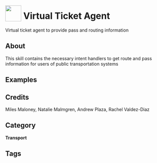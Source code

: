 # <img src="https://raw.githack.com/FortAwesome/Font-Awesome/master/svgs/solid/train.svg" card_color="#00E9FF" width="50" height="50" style="vertical-align:bottom"/> Virtual Ticket Agent
Virtual ticket agent to provide pass and routing information

## About
This skill contains the necessary intent handlers to get route and pass information for users of public transportation systems

## Examples


## Credits
Miles Maloney, Natalie Malmgren, Andrew Plaza, Rachel Valdez-Diaz

## Category
**Transport**

## Tags

